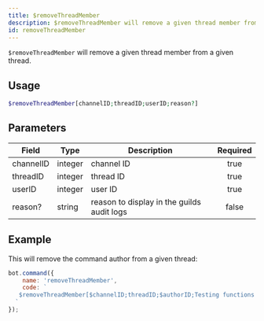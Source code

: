 ```yaml
---
title: $removeThreadMember
description: $removeThreadMember will remove a given thread member from a given thread.
id: removeThreadMember
---
```


`$removeThreadMember` will remove a given thread member from a given thread.

## Usage

```php
$removeThreadMember[channelID;threadID;userID;reason?]
```

## Parameters 

| Field     | Type    | Description     | Required |
|-----------|---------|-----------------|:--------:|
| channelID  | integer | channel ID        |   true   |
| threadID  | integer | thread ID        |   true   |
| userID  | integer | user ID        |   true   |
| reason?   | string | reason to display in the guilds audit logs        |   false   |

## Example

This will remove the command author from a given thread:

```javascript
bot.command({
    name: 'removeThreadMember',
    code: `
   $removeThreadMember[$channelID;threadID;$authorID;Testing functions!]
  `
});
```